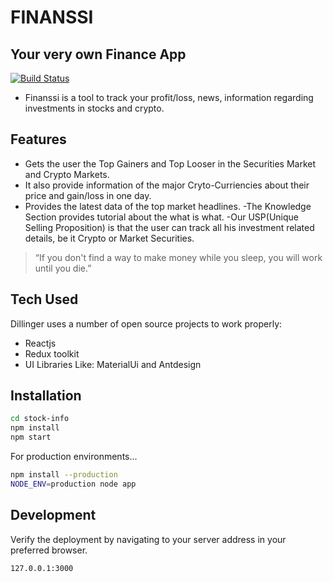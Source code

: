 # FINANSSI
## Your very own Finance App

[![Build Status](https://travis-ci.org/joemccann/dillinger.svg?branch=master)](https://travis-ci.org/joemccann/dillinger)
- Finanssi is a tool to track your profit/loss, news, information regarding investments in stocks and crypto. 


## Features

- Gets the user the Top Gainers and Top Looser in the Securities Market and Crypto Markets.
- It also provide information of the major Cryto-Curriencies about their price and gain/loss in one day.
- Provides the latest data of the top market headlines.
-The Knowledge Section provides tutorial about the what is what. 
-Our USP(Unique Selling Proposition) is that the user can track all his investment related details, be it Crypto or Market Securities.


> “If you don't find a way to make money while you sleep, you will work until you die.”

## Tech Used

Dillinger uses a number of open source projects to work properly:

- Reactjs
- Redux toolkit
- UI Libraries Like: MaterialUi and Antdesign 

## Installation

```sh
cd stock-info
npm install
npm start
```
For production environments...

```sh
npm install --production
NODE_ENV=production node app
```

## Development


Verify the deployment by navigating to your server address in
your preferred browser.
```sh
127.0.0.1:3000
```
